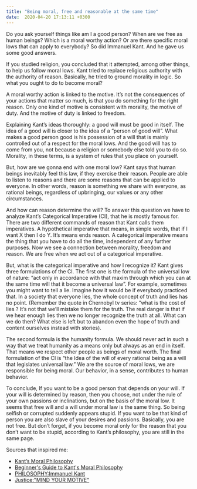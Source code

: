 ```yaml
---
title: "Being moral, free and reasonable at the same time"
date:  2020-04-20 17:13:11 +0300
---
```




Do you ask yourself things like am I a good person? When are we free as human beings? Which is a moral worthy action? Or are there specific moral lows that can apply to everybody? So did Immanuel Kant. And he gave us some good answers.

If you studied religion, you concluded that it attempted, among other things, to help us follow moral lows. Kant tried to replace religious authority with the authority of reason. Basically, he tried to ground morality in logic. So what you ought to do to become moral? 

A moral worthy action is linked to the motive. It’s not the consequences of your actions that matter so much, is that you do something for the right reason. Only one kind of motive is consistent with morality, the motive of duty. And the motive of duty is linked to freedom.

Explaining Kant’s ideas thoroughly: a good will must be good in itself. The idea of a good will is closer to the idea of a “person of good will”. What makes a good person good is his possession of a will that is mainly controlled out of a respect for the moral lows. And the good will has to come from you, not because a religion or somebody else told you to do so. Morality, in these terms, is a system of rules that you place on yourself. 

But, how are we gonna end with one moral low? Kant says that human beings inevitably feel this law, if they exercise their reason. People are able to listen to reasons and there are some reasons that can be applied to everyone. In other words, reason is something we share with everyone, as rational beings, regardless of upbringing, our values or any other circumstances. 

And how can reason determine the will? To answer this question we have to analyze Kant’s Categorical Imperative (CI), that he is mostly famous for. There are two different commands of reason that Kant calls them imperatives. A hypothetical imperative that means, in simple words, that if I want X then I do Y. It’s means ends reason. A categorical  imperative means the thing that you have to do all the time, independent of any further purposes. Now we see a connection between morality, freedom and reason. We are free when we act out of a categorical imperative. 

But, what is the categorical imperative and how I recognize it? Kant gives three formulations of the CI. The first one is the formula of the universal low of nature: “act only in accordance with that maxim through which you can at the same time will that it become a universal law”. For example, sometimes you might want to tell a lie. Imagine how it would be if everybody practiced that. In a society that everyone lies, the whole concept of truth and lies has no point. (Remember the quote in Chernobyl tv series: “what is the cost of lies ? It’s not that we’ll mistake them for the truth. The real danger is that  if we hear enough lies then we no longer recognize the truth at all. What can we do then? What else is left but to abandon even the hope of truth and content ourselves instead with stories).

The second formula is the humanity formula. We should never act in  such a way that we treat humanity as a means only but always as an end in itself. That means we respect other people as beings of moral worth. The final formulation of the CI is “the Idea of the will of every rational being as a will that legislates universal law.” We are the source of moral lows, we are responsible for being moral. Our behavior, in a sense, contributes to human behavior. 

To conclude, If you want to be a good person that depends on your will. If your will is determined by reason, then you choose, not under the rule of your own passions or inclinations, but on the basis of the moral low. It seems that free will and a will under moral law is the same thing. So being selfish or corrupted suddenly appears stupid. If you want to be that kind of person you are also slave of your desires and passions. Basically, you are not free. But don’t forget, if you become moral only for the reason that you don’t want to be stupid, according to Kant’s philosophy, you are still in the same page. 

Sources that inspired me:
- [Kant’s Moral Philosophy](https://plato.stanford.edu/entries/kant-moral/#GooWilMorWorDut)
- [Beginner's Guide to Kant's Moral Philosophy](https://www.youtube.com/watch?v=mQ2fvTvtzBM)
- [PHILOSOPHY:Immanuel Kant](https://www.youtube.com/watch?v=nsgAsw4XGvU)
- [Justice:"MIND YOUR MOTIVE"](https://www.youtube.com/watch?v=8rv-4aUbZxQ&list=PL30C13C91CFFEFEA6&index=6)
 
